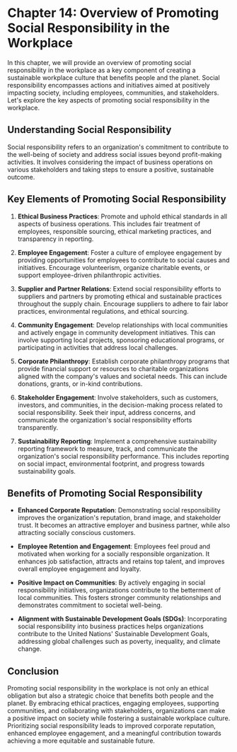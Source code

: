 Chapter 14: Overview of Promoting Social Responsibility in the Workplace
========================================================================

In this chapter, we will provide an overview of promoting social responsibility in the workplace as a key component of creating a sustainable workplace culture that benefits people and the planet. Social responsibility encompasses actions and initiatives aimed at positively impacting society, including employees, communities, and stakeholders. Let's explore the key aspects of promoting social responsibility in the workplace.

**Understanding Social Responsibility**
---------------------------------------

Social responsibility refers to an organization's commitment to contribute to the well-being of society and address social issues beyond profit-making activities. It involves considering the impact of business operations on various stakeholders and taking steps to ensure a positive, sustainable outcome.

**Key Elements of Promoting Social Responsibility**
---------------------------------------------------

1. **Ethical Business Practices**: Promote and uphold ethical standards in all aspects of business operations. This includes fair treatment of employees, responsible sourcing, ethical marketing practices, and transparency in reporting.

2. **Employee Engagement**: Foster a culture of employee engagement by providing opportunities for employees to contribute to social causes and initiatives. Encourage volunteerism, organize charitable events, or support employee-driven philanthropic activities.

3. **Supplier and Partner Relations**: Extend social responsibility efforts to suppliers and partners by promoting ethical and sustainable practices throughout the supply chain. Encourage suppliers to adhere to fair labor practices, environmental regulations, and ethical sourcing.

4. **Community Engagement**: Develop relationships with local communities and actively engage in community development initiatives. This can involve supporting local projects, sponsoring educational programs, or participating in activities that address local challenges.

5. **Corporate Philanthropy**: Establish corporate philanthropy programs that provide financial support or resources to charitable organizations aligned with the company's values and societal needs. This can include donations, grants, or in-kind contributions.

6. **Stakeholder Engagement**: Involve stakeholders, such as customers, investors, and communities, in the decision-making process related to social responsibility. Seek their input, address concerns, and communicate the organization's social responsibility efforts transparently.

7. **Sustainability Reporting**: Implement a comprehensive sustainability reporting framework to measure, track, and communicate the organization's social responsibility performance. This includes reporting on social impact, environmental footprint, and progress towards sustainability goals.

**Benefits of Promoting Social Responsibility**
-----------------------------------------------

* **Enhanced Corporate Reputation**: Demonstrating social responsibility improves the organization's reputation, brand image, and stakeholder trust. It becomes an attractive employer and business partner, while also attracting socially conscious customers.

* **Employee Retention and Engagement**: Employees feel proud and motivated when working for a socially responsible organization. It enhances job satisfaction, attracts and retains top talent, and improves overall employee engagement and loyalty.

* **Positive Impact on Communities**: By actively engaging in social responsibility initiatives, organizations contribute to the betterment of local communities. This fosters stronger community relationships and demonstrates commitment to societal well-being.

* **Alignment with Sustainable Development Goals (SDGs)**: Incorporating social responsibility into business practices helps organizations contribute to the United Nations' Sustainable Development Goals, addressing global challenges such as poverty, inequality, and climate change.

**Conclusion**
--------------

Promoting social responsibility in the workplace is not only an ethical obligation but also a strategic choice that benefits both people and the planet. By embracing ethical practices, engaging employees, supporting communities, and collaborating with stakeholders, organizations can make a positive impact on society while fostering a sustainable workplace culture. Prioritizing social responsibility leads to improved corporate reputation, enhanced employee engagement, and a meaningful contribution towards achieving a more equitable and sustainable future.
